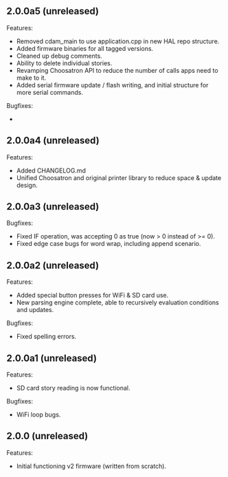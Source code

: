 ## 2.0.0a5 (unreleased)

Features:

  - Removed cdam_main to use application.cpp in new HAL repo structure.
  - Added firmware binaries for all tagged versions.
  - Cleaned up debug comments.
  - Ability to delete individual stories.
  - Revamping Choosatron API to reduce the number of calls apps need to make to it.
  - Added serial firmware update / flash writing, and initial structure for more serial commands.

Bugfixes:

  -

## 2.0.0a4 (unreleased)

Features:

  - Added CHANGELOG.md
  - Unified Choosatron and original printer library to reduce space & update design.

## 2.0.0a3 (unreleased)

Bugfixes:

  - Fixed IF operation, was accepting 0 as true (now > 0 instead of >= 0).
  - Fixed edge case bugs for word wrap, including append scenario.

## 2.0.0a2 (unreleased)

Features:

  - Added special button presses for WiFi & SD card use.
  - New parsing engine complete, able to recursively evaluation conditions and updates.

Bugfixes:

  - Fixed spelling errors.

## 2.0.0a1 (unreleased)

Features:

  - SD card story reading is now functional.

Bugfixes:

  - WiFi loop bugs.

## 2.0.0 (unreleased)

Features:

  - Initial functioning v2 firmware (written from scratch).